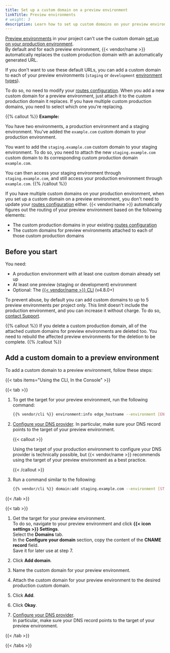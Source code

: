 ```yaml
---
title: Set up a custom domain on a preview environment
linkTitle: Preview environments
# weight: 3
description: Learn how to set up custom domains on your preview environments
---
```


[Preview environments](/docs/glossary.md#preview-environment) in your project can't use the custom domain [set up on your production environment](/docs/domains/steps/_index.md).<br/>
By default and for each preview environment,
{{< vendor/name >}} automatically replaces the custom production domain
with an automatically generated URL.

If you don't want to use these default URLs,
you can add a custom domain to each of your preview environments
(`staging` or `development` [environment types](/docs/glossary.md#environment-type)).

To do so, no need to modify your [routes configuration](/docs/define-routes/_index.md).
When you add a new custom domain for a preview environment,
just attach it to the custom production domain it replaces.
If you have multiple custom production domains,
you need to select which one you're replacing.

{{% callout %}}
**Example:**

You have two environments, a production environment and a staging environment.
You've added the `example.com` custom domain to your production environment.

You want to add the `staging.example.com` custom domain to your staging environment.
To do so, you need to attach the new `staging.example.com` custom domain
to its corresponding custom production domain `example.com`. 

You can then access your staging environment through `staging.example.com`,
and still access your production environment through `example.com`.
{{% /callout %}}

If you have multiple custom domains on your production environment,
when you set up a custom domain on a preview environment,
you don't need to update your [routes configuration](/docs/define-routes/_index.md) either.
{{< vendor/name >}} automatically figures out the routing of your preview environment
based on the following elements:

- The custom production domains in your existing [routes configuration](/docs/define-routes/_index.md)
- The custom domains for preview environments attached to each of those custom production domains

## Before you start

You need:

- A production environment with at least one custom domain already set up
- At least one preview (staging or development) environment
- Optional: The [{{< vendor/name >}} CLI](/docs/administration/cli/_index.md) (v4.8.0+)

To prevent abuse, by default you can add custom domains to up to 5 preview environments per project only.
This limit doesn't include the production environment,
and you can increase it without charge.
To do so, [contact Support](/docs/learn/overview/get-support.md).

{{% callout %}}
If you delete a custom production domain,
all of the attached custom domains for preview environments are deleted too.
You need to rebuild the affected preview environments for the deletion to be complete.
{{% /callout %}}

## Add a custom domain to a preview environment

To add a custom domain to a preview environment, follow these steps:

{{< tabs items="Using the CLI, In the Console" >}}

{{< tab >}}

1. To get the target for your preview environment,
   run the following command:

   ```bash
   {{% vendor/cli %}} environment:info edge_hostname --environment [ENVIRONMENT_NAME]
   ```

2. [Configure your DNS provider](/docs/domains/steps/_index.md#2-configure-your-dns-provider).
   In particular, make sure your DNS record points to the target of your preview environment.

   {{< callout >}}

   Using the target of your production environment to configure your DNS provider is technically possible,
   but {{< vendor/name >}} recommends using the target of your preview environment as a best practice.

   {{< /callout >}}

3. Run a command similar to the following:

   ```bash
   {{% vendor/cli %}} domain:add staging.example.com --environment [STAGING_ENVIRONMENT_ID] --attach [PRODUCTION_CUSTOM_DOMAIN_TO_ATTACH]
   ```

{{< /tab >}}

{{< tab >}}

1.  Get the target for your preview environment.</br>
    To do so, navigate to your preview environment and click **{{< icon settings >}} Settings**.</br>
    Select the **Domains** tab.</br>
    In the **Configure your domain** section, copy the content of the **CNAME record** field.</br>
    Save it for later use at step 7.

2.  Click **Add domain**.

3.  Name the custom domain for your preview environment.

4.  Attach the custom domain for your preview environment to the desired production custom domain.

5.  Click **Add**.

6.  Click **Okay**.

7.  [Configure your DNS provider](/docs/domains/steps/_index.md#2-configure-your-dns-provider).</br>
    In particular, make sure your DNS record points to the target of your preview environment.

{{< /tab >}}

{{< /tabs >}}